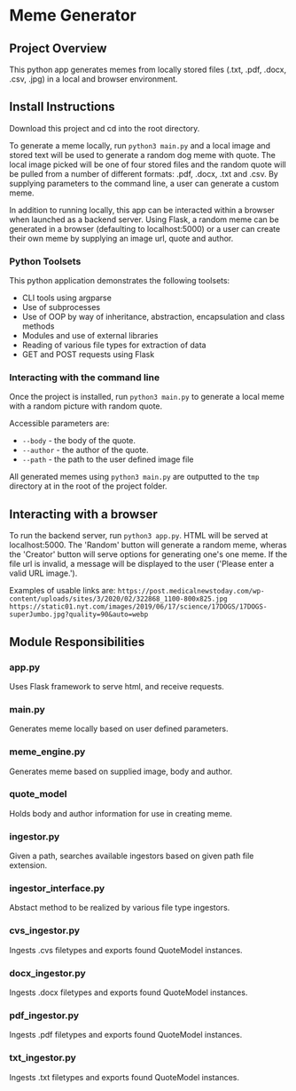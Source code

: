 # Meme Generator

## Project Overview
This python app generates memes from locally stored files (.txt, .pdf, .docx, .csv, .jpg) in a local and browser environment.

## Install Instructions
Download this project and cd into the root directory.

To generate a meme locally, run ```python3 main.py``` and a local image and stored text will be used to generate a random dog meme with quote. The local image picked will be one of four stored files and the random quote will be pulled from a number of different formats: .pdf, .docx, .txt and .csv. By supplying parameters to the command line, a user can generate a custom meme.

In addition to running locally, this app can be interacted within a browser when launched as a backend server. Using Flask, a random meme can be generated in a browser (defaulting to localhost:5000) or a user can create their own meme by supplying an image url, quote and author.

### Python Toolsets

This python application demonstrates the following toolsets:
* CLI tools using argparse
* Use of subprocesses
* Use of OOP by way of inheritance, abstraction, encapsulation and class methods
* Modules and use of external libraries
* Reading of various file types for extraction of data
* GET and POST requests using Flask


### Interacting with the command line

Once the project is installed, run ```python3 main.py``` to generate a local meme with a random picture with random quote.

Accessible parameters are:
* ```--body``` - the body of the quote.
* ```--author``` - the author of the quote.
* ```--path``` - the path to the user defined image file

All generated memes using ```python3 main.py``` are outputted to the ```tmp``` directory at in the root of the project folder.

## Interacting with a browser

To run the backend server, run ```python3 app.py```. HTML will be served at localhost:5000. The 'Random' button will generate a random meme, wheras the 'Creator' button will serve options for generating one's one meme. If the file url is invalid, a message will be displayed to the user ('Please enter a valid URL image.'). 

Examples of usable links are:
```https://post.medicalnewstoday.com/wp-content/uploads/sites/3/2020/02/322868_1100-800x825.jpg```
```https://static01.nyt.com/images/2019/06/17/science/17DOGS/17DOGS-superJumbo.jpg?quality=90&auto=webp```

## Module Responsibilities

### app.py
Uses Flask framework to serve html, and receive requests.

### main.py
Generates meme locally based on user defined parameters.

### meme_engine.py
Generates meme based on supplied image, body and author.

### quote_model
Holds body and author information for use in creating meme.

### ingestor.py
Given a path, searches available ingestors based on given path file extension.

### ingestor_interface.py
Abstact method to be realized by various file type ingestors.

### cvs_ingestor.py
Ingests .cvs filetypes and exports found QuoteModel instances.

### docx_ingestor.py
Ingests .docx filetypes and exports found QuoteModel instances.

### pdf_ingestor.py
Ingests .pdf filetypes and exports found QuoteModel instances.

### txt_ingestor.py
Ingests .txt filetypes and exports found QuoteModel instances.